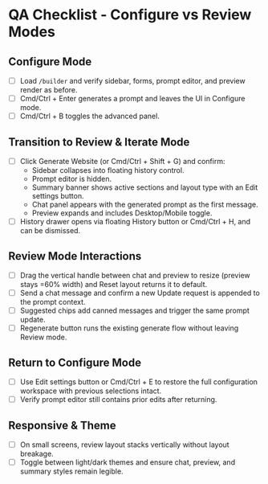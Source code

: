 # QA Checklist - Configure vs Review Modes

## Configure Mode
- [ ] Load `/builder` and verify sidebar, forms, prompt editor, and preview render as before.
- [ ] Cmd/Ctrl + Enter generates a prompt and leaves the UI in Configure mode.
- [ ] Cmd/Ctrl + B toggles the advanced panel.

## Transition to Review & Iterate Mode
- [ ] Click Generate Website (or Cmd/Ctrl + Shift + G) and confirm:
  - Sidebar collapses into floating history control.
  - Prompt editor is hidden.
  - Summary banner shows active sections and layout type with an Edit settings button.
  - Chat panel appears with the generated prompt as the first message.
  - Preview expands and includes Desktop/Mobile toggle.
- [ ] History drawer opens via floating History button or Cmd/Ctrl + H, and can be dismissed.

## Review Mode Interactions
- [ ] Drag the vertical handle between chat and preview to resize (preview stays =60% width) and Reset layout returns it to default.
- [ ] Send a chat message and confirm a new Update request is appended to the prompt context.
- [ ] Suggested chips add canned messages and trigger the same prompt update.
- [ ] Regenerate button runs the existing generate flow without leaving Review mode.

## Return to Configure Mode
- [ ] Use Edit settings button or Cmd/Ctrl + E to restore the full configuration workspace with previous selections intact.
- [ ] Verify prompt editor still contains prior edits after returning.

## Responsive & Theme
- [ ] On small screens, review layout stacks vertically without layout breakage.
- [ ] Toggle between light/dark themes and ensure chat, preview, and summary styles remain legible.